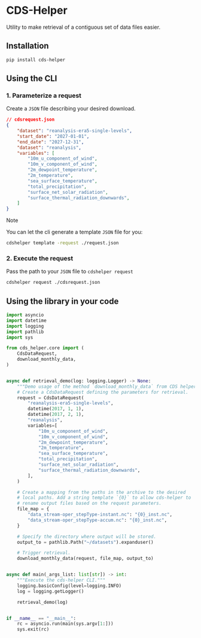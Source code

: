 # CDS-Helper

Utility to make retrieval of a contiguous set of data files easier.

## Installation

```sh
pip install cds-helper
```

## Using the CLI

### 1. Parameterize a request

Create a `JSON` file describing your desired download.

```json
// cdsrequest.json
{
    "dataset": "reanalysis-era5-single-levels",
    "start_date": "2027-01-01",
    "end_date": "2027-12-31",
    "dataset": "reanalysis",
    "variables": [
        "10m_u_component_of_wind",
        "10m_v_component_of_wind",
        "2m_dewpoint_temperature",
        "2m_temperature",
        "sea_surface_temperature",
        "total_precipitation",
        "surface_net_solar_radiation",
        "surface_thermal_radiation_downwards",
    ]
}
```

> [!NOTE]
> You can let the cli generate a template `JSON` file for you:
>
> ```sh
> cdshelper template -request ./request.json
> ```

### 2. Execute the request

Pass the path to your `JSON` file to `cdshelper request`

```sh
cdshelper request ./cdsrequest.json
```

## Using the library in your code

```python
import asyncio
import datetime
import logging
import pathlib
import sys

from cds_helper.core import (
    CdsDataRequest,
    download_monthly_data,
)


async def retrieval_demo(log: logging.Logger) -> None:
    """Demo usage of the method `download_monthly_data` from CDS helper."""
    # Create a CdsDataRequest defining the parameters for retrieval.
    request = CdsDataRequest(
        "reanalysis-era5-single-levels",
        datetime(2017, 1, 1),
        datetime(2017, 2, 1),
        "reanalysis",
        variables=[
            "10m_u_component_of_wind",
            "10m_v_component_of_wind",
            "2m_dewpoint_temperature",
            "2m_temperature",
            "sea_surface_temperature",
            "total_precipitation",
            "surface_net_solar_radiation",
            "surface_thermal_radiation_downwards",
        ],
    )

    # Create a mapping from the paths in the archive to the desired
    # local paths. Add a string template `{0}` to allow cds-helper to
    # rename output files based on the request parameters.
    file_map = {
        "data_stream-oper_stepType-instant.nc": "{0}_inst.nc",
        "data_stream-oper_stepType-accum.nc": "{0}_inst.nc",
    }

    # Specify the directory where output will be stored.
    output_to = pathlib.Path("~/datasets").expanduser()

    # Trigger retrieval.
    download_monthly_data(request, file_map, output_to)


async def main(_args_list: list[str]) -> int:
    """Execute the cds-helper CLI."""
    logging.basicConfig(level=logging.INFO)
    log = logging.getLogger()

    retrieval_demo(log)


if __name__ == "__main__":
    rc = asyncio.run(main(sys.argv[1:]))
    sys.exit(rc)

```

